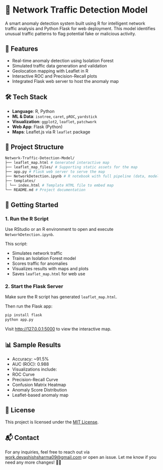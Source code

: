 # 📡 Network Traffic Detection Model

A smart anomaly detection system built using R for intelligent network traffic analysis and Python Flask for web deployment. This model identifies unusual traffic patterns to flag potential fake or malicious activity.

## 🧠 Features

- Real-time anomaly detection using Isolation Forest  
- Simulated traffic data generation and validation  
- Geolocation mapping with Leaflet in R  
- Interactive ROC and Precision-Recall plots  
- Integrated Flask web server to host the anomaly map  

## 🛠️ Tech Stack

- **Language**: R, Python  
- **ML & Data**: `isotree`, `caret`, `pROC`, `yardstick`  
- **Visualization**: `ggplot2`, `leaflet`, `patchwork`  
- **Web App**: Flask (Python)  
- **Maps**: Leaflet.js via R `leaflet` package  

## 📁 Project Structure

``` bash
Network-Traffic-Detection-Model/
├── leaflet_map.html # Generated interactive map
├── leaflet_map_files/ # Supporting static assets for the map
├── app.py # Flask web server to serve the map
├── NetworkDetection.ipynb # R notebook with full pipeline (data, model, plots)
├── templates/
│ └── index.html # Template HTML file to embed map
└── README.md # Project documentation
```


## 🚀 Getting Started

### 1. Run the R Script

Use RStudio or an R environment to open and execute `NetworkDetection.ipynb`.

This script:
- Simulates network traffic  
- Trains an Isolation Forest model  
- Scores traffic for anomalies  
- Visualizes results with maps and plots  
- Saves `leaflet_map.html` for web use  

### 2. Start the Flask Server

Make sure the R script has generated `leaflet_map.html`.

Then run the Flask app:

```bash
pip install flask
python app.py
```

Visit http://127.0.0.1:5000 to view the interactive map.


## 📊 Sample Results

- Accuracy: ~91.5%
- AUC (ROC): 0.988
- Visualizations include:
- ROC Curve
- Precision-Recall Curve
- Confusion Matrix Heatmap
- Anomaly Score Distribution
- Leaflet-based anomaly map


## 📜 License
This project is licensed under the [MIT License](LICENSE).


## 📬 Contact
For any inquiries, feel free to reach out via work.devashishsharma09@gmail.com or open an issue. 
Let me know if you need any more changes! 🚀😊
